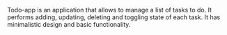 Todo-app is an application that allows to manage a list of tasks to do. It performs adding, updating, deleting and toggling state of each task. It has minimalistic design and basic functionality.
